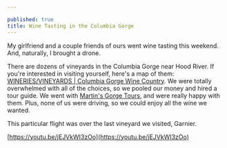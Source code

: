 ```yaml
---

published: true
title: Wine Tasting in the Columbia Gorge
---
```

My girlfriend and a couple friends of ours went wine tasting this weekend. And, naturally, I brought a drone. 
 
There are dozens of vineyards in the Columbia Gorge near Hood River. If you're interested in visiting yourself, here's a map of them: [WINERIES/VINEYARDS  \|  Columbia Gorge Wine Country](http://www.columbiagorgewine.com/wineriesvineyards.html). We were totally overwhelmed with all of the choices, so we pooled our money and hired a tour guide. We went with [Martin's Gorge Tours](http://www.martinsgorgetours.com/), and were really happy with them. Plus, none of us were driving, so we could enjoy all the wine we wanted.
 
This particular flight was over the last vineyard we visited, Garnier.

[https://youtu.be/jEJVkWI3zOo](https://youtu.be/jEJVkWI3zOo)
